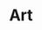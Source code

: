 ---
#preview
title: Art
introTitle: Publications <br>Category <span class=\"mil-thin\">Art</span>
---